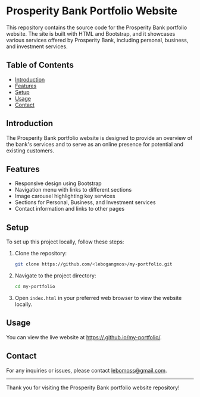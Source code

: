# Prosperity Bank Portfolio Website

This repository contains the source code for the Prosperity Bank portfolio website. The site is built with HTML and Bootstrap, and it showcases various services offered by Prosperity Bank, including personal, business, and investment services.

## Table of Contents
- [Introduction](#introduction)
- [Features](#features)
- [Setup](#setup)
- [Usage](#usage)
- [Contact](#contact)

## Introduction
The Prosperity Bank portfolio website is designed to provide an overview of the bank's services and to serve as an online presence for potential and existing customers.

## Features
- Responsive design using Bootstrap
- Navigation menu with links to different sections
- Image carousel highlighting key services
- Sections for Personal, Business, and Investment services
- Contact information and links to other pages

## Setup
To set up this project locally, follow these steps:

1. Clone the repository:
    ```bash
    git clone https://github.com/<lebogangmos>/my-portfolio.git
    ```
2. Navigate to the project directory:
    ```bash
    cd my-portfolio
    ```
3. Open `index.html` in your preferred web browser to view the website locally.

## Usage
You can view the live website at [https://<lebogangmos>.github.io/my-portfolio/](https://<lebogangmos>.github.io/my-portfolio/).

## Contact
For any inquiries or issues, please contact [lebomoss@gmail.com](mailto:lebomoss@gmail.com).

---

Thank you for visiting the Prosperity Bank portfolio website repository!

